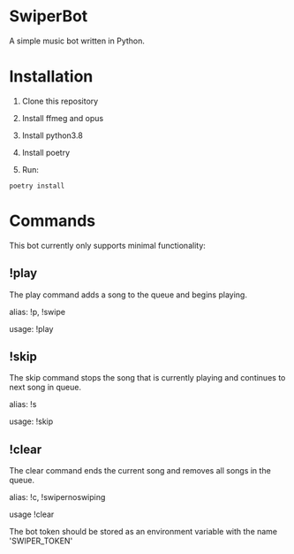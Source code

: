 # SwiperBot
A simple music bot written in Python.

# Installation

1. Clone this repository

2. Install ffmeg and opus

3. Install python3.8

4. Install poetry

5. Run:

```
poetry install 
```

# Commands

This bot currently only supports minimal functionality:

## !play

The play command adds a song to the queue and begins playing.

alias: !p, !swipe

usage: !play <Youtube video title or url>
  
## !skip

The skip command stops the song that is currently playing and continues to next song in queue.

alias: !s

usage: !skip

## !clear

The clear command ends the current song and removes all songs in the queue.

alias: !c, !swipernoswiping

usage !clear

The bot token should be stored as an environment variable with the name 'SWIPER_TOKEN'
